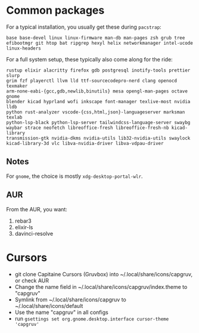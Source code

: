 # Common packages

For a typical installation, you usually get these during `pacstrap`:

```text
base base-devel linux linux-firmware man-db man-pages zsh grub tree
efibootmgr git htop bat ripgrep hexyl helix networkmanager intel-ucode
linux-headers
```

For a full system setup, these typically also come along for the ride:

```text
rustup elixir alacritty firefox gdb postgresql inotify-tools prettier slurp
grim fzf playerctl llvm lld ttf-sourcecodepro-nerd clang openocd texmaker
arm-none-eabi-{gcc,gdb,newlib,binutils} mesa opengl-man-pages octave gnome
blender kicad hyprland wofi inkscape font-manager texlive-most nvidia lldb
python rust-analyzer vscode-{css,html,json}-languageserver marksman texlab
python-lsp-black python-lsp-server tailwindcss-language-server swaybg
waybar strace neofetch libreoffice-fresh libreoffice-fresh-nb kicad-library
transmission-gtk nvidia-dkms nvidia-utils lib32-nvidia-utils swaylock
kicad-library-3d vlc libva-nvidia-driver libva-vdpau-driver
```

## Notes

For `gnome`, the choice is mostly `xdg-desktop-portal-wlr`.

## AUR

From the AUR, you want:

1. rebar3
2. elixir-ls
3. davinci-resolve

# Cursors

- git clone Capitaine Cursors (Gruvbox) into ~/.local/share/icons/capgruv, or check AUR
- Change the name field in ~/.local/share/icons/capgruv/index.theme to "capgruv"
- Symlink from ~/.local/share/icons/capgruv to ~/.local/share/icons/default
- Use the name "capgruv" in all configs
- run `gsettings set org.gnome.desktop.interface cursor-theme 'capgruv'`
